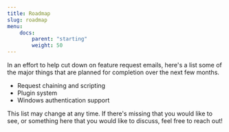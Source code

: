 ```yaml
---
title: Roadmap
slug: roadmap
menu:
    docs:
        parent: "starting"
        weight: 50
---
```


In an effort to help cut down on feature request emails, here's a list some of
the major things that are planned for completion over the next few months. 

- Request chaining and scripting
- Plugin system
- Windows authentication support

This list may change at any time. If there's missing that you would like to 
see, or something here that you would like to discuss, feel free to reach out!
